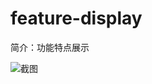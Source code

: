 # feature-display

简介：功能特点展示

![截图](https://img.alicdn.com/tfs/TB1.0ykaTtYBeNjy1XdXXXXyVXa-2320-1460.png)
